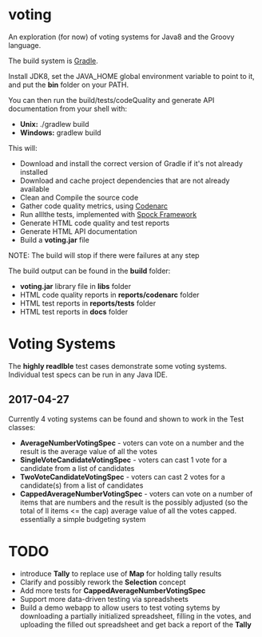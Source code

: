 # voting
An exploration (for now) of voting systems for Java8 and the Groovy language.


The build system is [Gradle](https://gradle.org/).

Install JDK8, set the JAVA_HOME global environment variable to point to it, and put the **bin** folder on your PATH.

You can then run the build/tests/codeQuality and generate API documentation from your shell with:
* **Unix:** ./gradlew build
* **Windows:** gradlew build

This will:
* Download and install the correct version of Gradle if it's not already installed
* Download and cache project dependencies that are not already available
* Clean and Compile the source code
* Gather code quality metrics, using [Codenarc](http://codenarc.sourceforge.net/)
* Run alllthe tests, implemented with [Spock Framework](http://spockframework.org/)
* Generate HTML code quality and test reports
* Generate HTML API documentation
* Build a **voting.jar** file

NOTE: The build will stop if there were failures at any step

The build output can be found in the **build** folder:
* **voting.jar** library file in **libs** folder
* HTML code quality reports in **reports/codenarc** folder
* HTML test reports in **reports/tests** folder
* HTML test reports in **docs** folder



# Voting Systems
The **highly readlble** test cases demonstrate some voting systems. Individual test specs can be run in any Java IDE.

## 2017-04-27 ##
Currently 4 voting systems can be found and shown to work in the Test classes:
* **AverageNumberVotingSpec** - voters can vote on a number and the result is the average value of all the votes
* **SingleVoteCandidateVotingSpec** - voters can cast 1 vote for a candidate from a list of candidates
* **TwoVoteCandidateVotingSpec** - voters can cast 2 votes for a candidate(s) from a list of candidates
* **CappedAverageNumberVotingSpec** - voters can vote on a number of items that are numbers and the result is the 
    possibly adjusted (so the total of ll items <= the cap) average value of all the votes capped. essentially a simple budgeting system  

# TODO
* introduce **Tally** to replace use of **Map** for holding tally results
* Clarify and possibly rework the **Selection** concept
* Add more tests for **CappedAverageNumberVotingSpec**
* Support more data-driven testing via spreadsheets
* Build a demo webapp to allow users to test voting sytems by downloading a partially initialized spreadsheet, filling in the votes, and uploading the filled out spreadsheet and get back a report of the **Tally**



